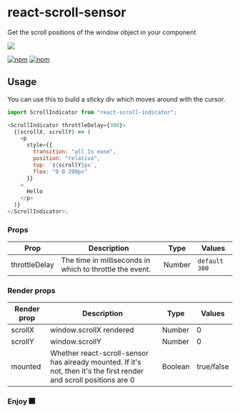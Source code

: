 # react-scroll-sensor

Get the scroll positions of the window object in your component

[![](https://nodei.co/npm/react-scroll-sensor.png?compact=true)](https://nodei.co/npm/react-scroll-sensor/)

[![npm](https://img.shields.io/npm/dm/react-scroll-sensor.svg?style=for-the-badge)](https://www.npmjs.com/package/react-scroll-sensor)
[![npm](https://img.shields.io/npm/l/react-scroll-sensor.svg?style=for-the-badge)](https://www.npmjs.com/package/react-scroll-sensor)

## Usage

You can use this to build a sticky div which moves around with the cursor.

```javascript
import ScrollIndicator from "react-scroll-indicator";

<ScrollIndicator throttleDelay={300}>
  {(scrollX, scrollY) => (
    <p
      style={{
        transition: "all 1s ease",
        position: "relative",
        top: `${scrollY}px`,
        flex: "0 0 200px"
      }}
    >
      Hello
    </p>
  )}
</ScrollIndicator>;
```

### Props

| Prop          | Description                                              | Type   | Values        |
| ------------- | -------------------------------------------------------- | ------ | ------------- |
| throttleDelay | The time in milliseconds in which to throttle the event. | Number | `default 300` |

### Render props

| Render prop | Description                                                                                                         | Type    | Values     |
| ----------- | ------------------------------------------------------------------------------------------------------------------- | ------- | ---------- |
| scrollX     | window.scrollX rendered                                                                                             | Number  | 0          |
| scrollY     | window.scrollY                                                                                                      | Number  | 0          |
| mounted     | Whether react-scroll-sensor has already mounted. If it's not, then it's the first render and scroll positions are 0 | Boolean | true/false |

### Enjoy 🎆
